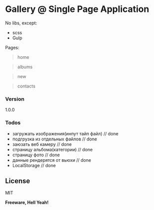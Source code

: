 # Gallery @ Single Page Application

No libs, except:

  - scss
  - Gulp

Pages:


> home

> albums

> new

> contacts

### Version
1.0.0

### Todos

 - загружать изображения(инпут тайп файл)  // done
 - подгрузка из отдельных файлов // done
 - заюзать веб камеру // done
 - страницу альбома(категории) // done
 - страницу фото // done
 - данные рендерятся от вьюхи // done
 - LocalStorage // done

License
----

MIT

**Freeware, Hell Yeah!**

